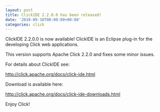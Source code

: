 ```yaml
---
layout: post
title: ClickIDE 2.2.0.0 has been released!
date: '2010-09-10T00:00:00+00:00'
categories: click
---
```

<p>ClickIDE 2.2.0.0 is now available! ClickIDE is an Eclipse plug-in for the developing Click web applications.</p> 
  <p>This version supports Apache Click 2.2.0 and fixes some minor issues.</p> 
  <p>For details about ClickIDE see:</p> 
  <p><a href="http://click.apache.org/docs/click-ide.html">http://click.apache.org/docs/click-ide.html</a></p> 
  <p>Download is available here:</p> 
  <p><a href="http://click.apache.org/docs/click-ide-downloads.html">http://click.apache.org/docs/click-ide-downloads.html</a><br /></p> 
  <p>Enjoy Click! </p>
